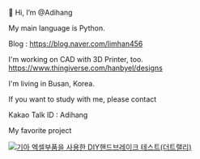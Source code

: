 👋 Hi, I’m @Adihang

My main language is Python.

Blog : https://blog.naver.com/limhan456

I'm working on CAD with 3D Printer, too. https://www.thingiverse.com/hanbyel/designs

I'm living in Busan, Korea.

If you want to study with me, please contact

Kakao Talk ID : Adihang

My favorite project

[![기아 엑셀부품을 사용한 DIY핸드브레이크 테스트(더트랠리)](https://img.youtube.com/vi/AdfAfhjvNo8/0.jpg)](https://www.youtube.com/watch?v=AdfAfhjvNo8)
